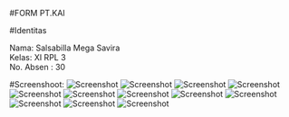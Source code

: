 #FORM PT.KAI

#Identitas

Nama: Salsabilla Mega Savira <br>
Kelas: XI RPL 3 <br>
No. Absen : 30<br>

#Screenshoot:
![Screenshot](https://github.com/salsasavira/UTS-PBO_FORM-PT.KAI/blob/master/11.PNG)
![Screenshot](https://github.com/salsasavira/UTS-PBO_FORM-PT.KAI/blob/master/12.PNG)
![Screenshot](https://github.com/salsasavira/UTS-PBO_FORM-PT.KAI/blob/master/1.PNG)
![Screenshot](https://github.com/salsasavira/UTS-PBO_FORM-PT.KAI/blob/master/2.PNG)
![Screenshot](https://github.com/salsasavira/UTS-PBO_FORM-PT.KAI/blob/master/3.PNG)
![Screenshot](https://github.com/salsasavira/UTS-PBO_FORM-PT.KAI/blob/master/4.PNG)
![Screenshot](https://github.com/salsasavira/UTS-PBO_FORM-PT.KAI/blob/master/5.PNG)
![Screenshot](https://github.com/salsasavira/UTS-PBO_FORM-PT.KAI/blob/master/6.PNG)
![Screenshot](https://github.com/salsasavira/UTS-PBO_FORM-PT.KAI/blob/master/7.PNG)
![Screenshot](https://github.com/salsasavira/UTS-PBO_FORM-PT.KAI/blob/master/8.PNG)
![Screenshot](https://github.com/salsasavira/UTS-PBO_FORM-PT.KAI/blob/master/9.PNG)
![Screenshot](https://github.com/salsasavira/UTS-PBO_FORM-PT.KAI/blob/master/10.PNG)

